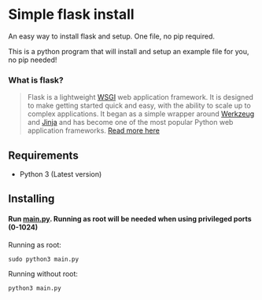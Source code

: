 
# Simple flask install
An easy way to install flask and setup. One file, no pip required.

This is a python program that will install and setup an example file for you, no pip needed! 

### What is flask?
> Flask is a lightweight [WSGI](https://wsgi.readthedocs.io/) web application framework. It is designed to make getting started quick and easy, with the ability to scale up to complex  applications. It began as a simple wrapper around [Werkzeug](https://www.palletsprojects.com/p/werkzeug/) and [Jinja](https://www.palletsprojects.com/p/jinja/) and has become one of the most popular Python web application frameworks.
[Read more here](https://github.com/pallets/flask)

## Requirements
- Python 3 (Latest version)

## Installing
#### Run [main.py](https://github.com/SamL2020/simple-flask-install/blob/main/main.py). Running as root will be needed when using privileged ports (0-1024)

Running as root:
```
sudo python3 main.py
```

Running without root:
```
python3 main.py
```
